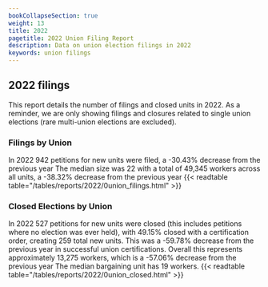 ```yaml
---
bookCollapseSection: true
weight: 13
title: 2022
pagetitle: 2022 Union Filing Report
description: Data on union election filings in 2022
keywords: union filings
---
```


## 2022 filings

This report details the number of filings and closed units in 2022. As a reminder, we are only showing filings and closures related to single union elections (rare multi-union elections are excluded).

### Filings by Union
In 2022 942 petitions for new units were filed, a -30.43% decrease from the previous year The median size was 22 with a total of 49,345 workers across all units, a -38.32% decrease from the previous year
{{< readtable table="/tables/reports/2022/0union_filings.html" >}}

### Closed Elections by Union
In 2022 527 petitions for new units were closed (this includes petitions where no election was ever held), with 49.15% closed with a certification order, creating 259 total new units. This was a -59.78% decrease from the previous year in successful union certifications. Overall this represents approximately 13,275 workers, which is a -57.06% decrease from the previous year The median bargaining unit has 19 workers.
{{< readtable table="/tables/reports/2022/0union_closed.html" >}}
